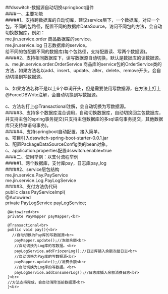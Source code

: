 ##dsswitch-数据源自动切换springboot组件<br>
####一、主要功能<br>
#####1、支持跨数据库的自动切库，建议service层下，一个数据库，对应一个包。不同的包路径，配置不同的数据库DataSource，访问不同包的方法，会自动切换数据库，例如：<br>
     me.jin.service.order     商品数据库的service。  <br>
     me.jin.service.log       日志数据库的service。<br>
     给不同的包配置不同的数据库(每个包路径，支持配置读、写两个数据源)。<br>
#####2、支持相同数据库下，读写数据源自动切换，默认是数据库的读数据源。<br>
     a、me.jin.service.order.OrderService     商品库的service包的OrderService类的方法，如果方法名以add、insert、update、alter、delete、remove开头，会自动切换到写数据源。<br>  
     b、如果方法名称不是以上6个单词开头，但是需要使用写数据源，在方法上打上@ForceDBWrite注解，会自动切换到写数据源。<br>  
     c、方法名打上@Transactional注解，会自动切换为写数据源。<br>
#####3、支持多个数据库混合调用，自动切换数据库，自动切换回主包数据库，并支持主包的spring事务提交(只支持主包数据库的多sql语句事务提交，其他数据库只支持单语句事务)。<br>
#####4、支持springboot自动配置，接入简单。<br>
     a、项目引入dsswitch-spring-boot-starter-0.0.1.jar<br>
     b、配置PackageDataSourceConfig类的bean对象。<br>
     c、application.properties配置dsswitch.enable=true<br>
####二、使用举例：以支付流程举例<br>
#####1、两个数据库，支付库pay，日志库pay_log<br>
#####2、service层包结构<br>
     me.jin.service.Pay.PayService<br>
     me.jin.service.Log.PayLogService<br>
#####3、支付方法伪代码<br>
     public class PayServiceImpl{<br>
     @Autowired<br>
     private PayLogService payLogService;<br>
     
     @Autowired<br>
     private PayMapper payMapper;<br>
     
     @Transactional<br>
     public void pay(){<br>
       //自动切换为Pay库的写数据源<br>
        payMapper.update();//冻结余额<br>
        //自动切换为Log库的写数据。<br>
        payLogService.addFriozenLog();//日志库插入余额冻结日志<br>
        //自动切换为Pay库的写数据源<br>
        payMapper.update();//消费余额<br>
        //自动切换为Log库的写数据。<br>
        payLogService.addConsumerLog();//日志库插入余额消费日志<br>
     }<br>
     //方法支持完成，会自动清除当前数据源<br>
     }<br>
      
     